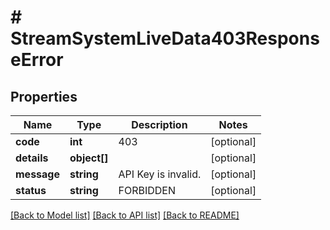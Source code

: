 # # StreamSystemLiveData403ResponseError

## Properties

Name | Type | Description | Notes
------------ | ------------- | ------------- | -------------
**code** | **int** | 403 | [optional]
**details** | **object[]** |  | [optional]
**message** | **string** | API Key is invalid. | [optional]
**status** | **string** | FORBIDDEN | [optional]

[[Back to Model list]](../../README.md#models) [[Back to API list]](../../README.md#endpoints) [[Back to README]](../../README.md)
